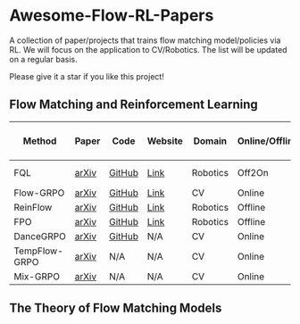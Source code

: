 # Awesome-Flow-RL-Papers
A collection of paper/projects that trains flow matching model/policies via RL. We will focus on the application to CV/Robotics. The list will be updated on a regular basis. 

Please give it a star if you like this project! 

## Flow Matching and Reinforcement Learning

| Method        | Paper                                                      | Code                                           | Website                                         | Domain  | Online/Offline | On-policy/Off-policy | Pre-train/Fine-tune     |
|---------------|------------------------------------------------------------|------------------------------------------------|-------------------------------------------------|---------|----------------|-----------------------|--------------------------|
| FQL           | [arXiv](https://arxiv.org/abs/2502.02538)                  | [GitHub](https://github.com/seohongpark/fql)   | [Link](https://github.com/seohongpark/fql)      | Robotics| Off2On         | Off-policy            | Pre-train + Fine-tune   |
| Flow-GRPO     | [arXiv](https://arxiv.org/abs/2505.05470)                  | [GitHub](https://github.com/yifan123/flow_grpo)| [Link](https://gongyeliu.github.io/Flow-GRPO/)  | CV      | Online         | On-policy             | Fine-tune               |
| ReinFlow      | [arXiv](https://arxiv.org/abs/2505.22094)                  | [GitHub](https://github.com/ReinFlow/ReinFlow) | [Link](https://reinflow.github.io/)             | Robotics| Offline        | Off-policy            | Fine-tune               |
| FPO           | [arXiv](https://arxiv.org/abs/2507.21053)                  | [GitHub](https://github.com/akanazawa/fpo)     | [Link](https://flowreinforce.github.io/)        | Robotics| Offline        | On-policy             | Pre-train               |
| DanceGRPO     | [arXiv](https://arxiv.org/abs/2505.07818)                  | [GitHub](https://github.com/XueZeyue/DanceGRPO)| N/A                                             | CV      | Online         | On-policy             | Fine-tune               |
| TempFlow-GRPO | [arXiv](https://www.arxiv.org/pdf/2508.04324)              | N/A                                            | N/A                                             | CV      | Online         | On-policy             | Fine-tune               |
| Mix-GRPO      | [arXiv](https://arxiv.org/pdf/2507.21802)                  | N/A                                            | N/A                                             | CV      | Online         | On-policy             | Fine-tune               |





## The Theory of Flow Matching Models








